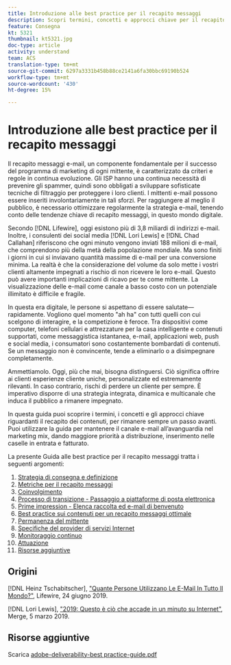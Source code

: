```yaml
---
title: Introduzione alle best practice per il recapito messaggi
description: Scopri termini, concetti e approcci chiave per il recapito messaggi, al fine di garantire il successo del programma di marketing.
feature: Consegna
kt: 5321
thumbnail: kt5321.jpg
doc-type: article
activity: understand
team: ACS
translation-type: tm+mt
source-git-commit: 6297a3331b458b88ce2141a6fa30bbc69190b524
workflow-type: tm+mt
source-wordcount: '430'
ht-degree: 15%

---
```



# Introduzione alle best practice per il recapito messaggi

Il recapito messaggi e-mail, un componente fondamentale per il successo del programma di marketing di ogni mittente, è caratterizzato da criteri e regole in continua evoluzione. Gli ISP hanno una continua necessità di prevenire gli spammer, quindi sono obbligati a sviluppare sofisticate tecniche di filtraggio per proteggere i loro clienti. I mittenti e-mail possono essere inseriti involontariamente in tali sforzi. Per raggiungere al meglio il pubblico, è necessario ottimizzare regolarmente la strategia e-mail, tenendo conto delle tendenze chiave di recapito messaggi, in questo mondo digitale.

Secondo [!DNL Lifewire], oggi esistono più di 3,8 miliardi di indirizzi e-mail. Inoltre, i consulenti dei social media [!DNL Lori Lewis] e [!DNL Chad Callahan] riferiscono che ogni minuto vengono inviati 188 milioni di e-mail, che comprendono più della metà della popolazione mondiale. Ma sono finiti i giorni in cui si inviavano quantità massime di e-mail per una conversione minima. La realtà è che la considerazione del volume da solo mette i vostri clienti altamente impegnati a rischio di non ricevere le loro e-mail. Questo può avere importanti implicazioni di ricavo per te come mittente. La visualizzazione delle e-mail come canale a basso costo con un potenziale illimitato è difficile e fragile.

In questa era digitale, le persone si aspettano di essere salutate—rapidamente. Vogliono quel momento &quot;ah ha&quot; con tutti quelli con cui scelgono di interagire, e la competizione è feroce. Tra dispositivi come computer, telefoni cellulari e attrezzature per la casa intelligente e contenuti supportati, come messaggistica istantanea, e-mail, applicazioni web, push e social media, i consumatori sono costantemente bombardati di contenuti. Se un messaggio non è convincente, tende a eliminarlo o a disimpegnare completamente.

Ammettiamolo. Oggi, più che mai, bisogna distinguersi. Ciò significa offrire ai clienti esperienze cliente uniche, personalizzate ed estremamente rilevanti. In caso contrario, rischi di perdere un cliente per sempre. È imperativo disporre di una strategia integrata, dinamica e multicanale che induca il pubblico a rimanere impegnato.

In questa guida puoi scoprire i termini, i concetti e gli approcci chiave riguardanti il recapito dei contenuti, per rimanere sempre un passo avanti. Puoi utilizzare la guida per mantenere il canale e-mail all’avanguardia nel marketing mix, dando maggiore priorità a distribuzione, inserimento nelle caselle in entrata e fatturato.

La presente Guida alle best practice per il recapito messaggi tratta i seguenti argomenti:

1. [Strategia di consegna e definizione](/help/deliverability-strategy-and-definition.md)
2. [Metriche per il recapito messaggi](/help/metrics/metrics-overview.md)
3. [Coinvolgimento](/help/engagement.md)
4. [Processo di transizione - Passaggio a piattaforme di posta elettronica](/help/transition-process/switching-email-platforms.md)
5. [Prime impression - Elenca raccolta ed e-mail di benvenuto](/help/first-impressions/address-collection-and-list-growth.md)
6. [Best practice sui contenuti per un recapito messaggi ottimale](/help/content-best-practices-for-optimal-delivery.md)
7. [Permanenza del mittente](/help/sender-permanence.md)
8. [Specifiche del provider di servizi Internet](/help/internet-service-provider-specifics/overview.md)
9. [Monitoraggio continuo](/help/ongoing-monitoring.md)
10. [Attuazione](/help/putting-it-in-practice/putting-it-in-practice.md)
11. [Risorse aggiuntive](/help/additional-resources/general-resources.md)

## Origini

[!DNL Heinz Tschabitscher],  [&quot;Quante Persone Utilizzano Le E-Mail In Tutto Il Mondo?&quot;](https://www.lifewire.com/how-many-email-users-are-there-1171213), Lifewire, 24 giugno 2019.

[!DNL Lori Lewis],  [&quot;2019: Questo è ciò che accade in un minuto su Internet&quot;](https://www.allaccess.com/merge/archive/29580/2019-this-is-what-happens-in-an-internet-minute), Merge, 5 marzo 2019.

## Risorse aggiuntive

Scarica [adobe-deliverability-best practice-guide.pdf](/help/assets/adobe-deliverability-best-practice-guide.pdf)
